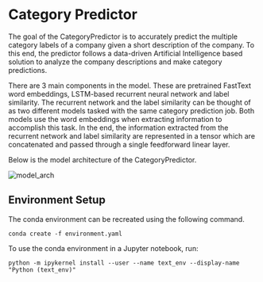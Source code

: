 # Category Predictor

The goal of the CategoryPredictor is to accurately predict the multiple category labels of a company given a short description of the company. To this end, the predictor follows a data-driven Artificial Intelligence based solution to analyze the company descriptions and make category predictions.

There are 3 main components in the model. These are pretrained FastText word embeddings, LSTM-based recurrent neural network and label similarity. The recurrent network and the label similarity can be thought of as two different models tasked with the same category prediction job. Both models use the word embeddings when extracting information to accomplish this task. In the end, the information extracted from the recurrent network and label similarity are represented in a tensor which are concatenated and passed through a single feedforward linear layer. 

Below is the model architecture of the CategoryPredictor.

![model_arch](https://user-images.githubusercontent.com/33582865/76808913-81a96c00-67bf-11ea-84cb-f1fb1dabfdb8.png)


## Environment Setup

The conda environment can be recreated using the following command.

`conda create -f environment.yaml`

To use the conda environment in a Jupyter notebook, run:

`python -m ipykernel install --user --name text_env --display-name "Python (text_env)"`
